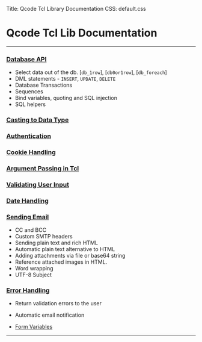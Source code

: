 Title: Qcode Tcl Library Documentation
CSS: default.css

# Qcode Tcl Lib Documentation

* * *

### [Database API][1]
* Select data out of the db. [`db_1row`], [`db0or1row`], [`db_foreach`]
* DML statements - `INSERT`, `UPDATE`, `DELETE`
* Database Transactions
* Sequences
* Bind variables, quoting and SQL injection
* SQL helpers

### [Casting to Data Type][2]

### [Authentication][3]

### [Cookie Handling][4]

### [Argument Passing in Tcl][5]

### [Validating User Input][6]

### [Date Handling][7]

### [Sending Email][8]
* CC and BCC
* Custom SMTP headers
* Sending plain text and rich HTML
* Automatic plain text alternative to HTML
* Adding attachments via file or base64 string
* Reference attached images in HTML.
* Word wrapping
* UTF-8 Subject

### [Error Handling][9]
* Return validation errors to the user
* Automatic email notification

* [Form Variables][10]

* * *

[1]: db.html
[2]: cast.html
[3]: auth.html
[4]: cooke.html
[5]: args.html
[6]: validation.html
[7]: date.html
[8]: email.html
[9]: error.html
[10]: form-vars.html

